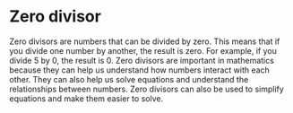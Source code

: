 # Zero divisor

Zero divisors are numbers that can be divided by zero. This means that if you divide one number by another, the result is zero. For example, if you divide 5 by 0, the result is 0. Zero divisors are important in mathematics because they can help us understand how numbers interact with each other. They can also help us solve equations and understand the relationships between numbers. Zero divisors can also be used to simplify equations and make them easier to solve.

